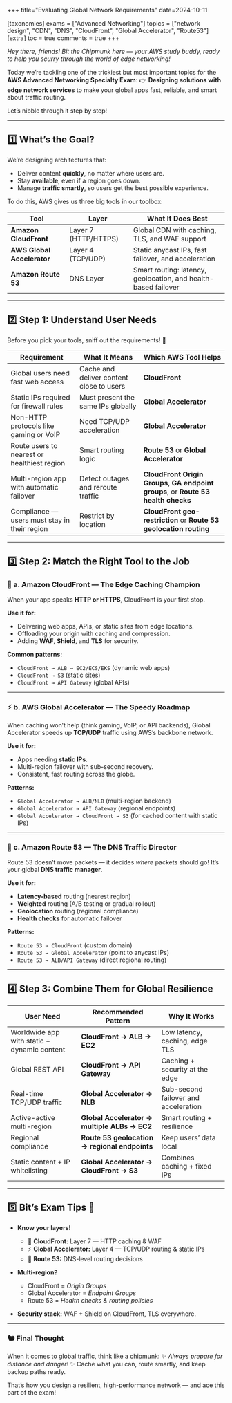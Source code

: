 +++
title="Evaluating Global Network Requirements"
date=2024-10-11

[taxonomies]
exams = ["Advanced Networking"]
topics = ["network design", "CDN", "DNS", "CloudFront", "Global Accelerator", "Route53"]
[extra]
toc = true
comments = true
+++

*Hey there, friends! Bit the Chipmunk here — your AWS study buddy, ready to help you scurry through the world of edge networking!*

Today we’re tackling one of the trickiest but most important topics for the **AWS Advanced Networking Specialty Exam**:
👉 **Designing solutions with edge network services** to make your global apps fast, reliable, and smart about traffic routing.

<!--more-->

Let’s nibble through it step by step!

---

## 1️⃣ What’s the Goal?

We’re designing architectures that:

* Deliver content **quickly**, no matter where users are.
* Stay **available**, even if a region goes down.
* Manage **traffic smartly**, so users get the best possible experience.

To do this, AWS gives us three big tools in our toolbox:

| Tool                       | Layer                | What It Does Best                                              |
| -------------------------- | -------------------- | -------------------------------------------------------------- |
| **Amazon CloudFront**      | Layer 7 (HTTP/HTTPS) | Global CDN with caching, TLS, and WAF support                  |
| **AWS Global Accelerator** | Layer 4 (TCP/UDP)    | Static anycast IPs, fast failover, and acceleration            |
| **Amazon Route 53**        | DNS Layer            | Smart routing: latency, geolocation, and health-based failover |

---

## 2️⃣ Step 1: Understand User Needs

Before you pick your tools, sniff out the requirements! 🐾

| Requirement                                  | What It Means                            | Which AWS Tool Helps                                                                |
| -------------------------------------------- | ---------------------------------------- | ----------------------------------------------------------------------------------- |
| Global users need fast web access            | Cache and deliver content close to users | **CloudFront**                                                                      |
| Static IPs required for firewall rules       | Must present the same IPs globally       | **Global Accelerator**                                                              |
| Non-HTTP protocols like gaming or VoIP       | Need TCP/UDP acceleration                | **Global Accelerator**                                                              |
| Route users to nearest or healthiest region  | Smart routing logic                      | **Route 53** or **Global Accelerator**                                              |
| Multi-region app with automatic failover     | Detect outages and reroute traffic       | **CloudFront Origin Groups**, **GA endpoint groups**, or **Route 53 health checks** |
| Compliance — users must stay in their region | Restrict by location                     | **CloudFront geo-restriction** or **Route 53 geolocation routing**                  |

---

## 3️⃣ Step 2: Match the Right Tool to the Job

### 🍪 a. Amazon CloudFront — The Edge Caching Champion

When your app speaks **HTTP or HTTPS**, CloudFront is your first stop.

**Use it for:**

* Delivering web apps, APIs, or static sites from edge locations.
* Offloading your origin with caching and compression.
* Adding **WAF**, **Shield**, and **TLS** for security.

**Common patterns:**

* `CloudFront → ALB → EC2/ECS/EKS` (dynamic web apps)
* `CloudFront → S3` (static sites)
* `CloudFront → API Gateway` (global APIs)

---

### ⚡ b. AWS Global Accelerator — The Speedy Roadmap

When caching won’t help (think gaming, VoIP, or API backends), Global Accelerator speeds up **TCP/UDP** traffic using AWS’s backbone network.

**Use it for:**

* Apps needing **static IPs**.
* Multi-region failover with sub-second recovery.
* Consistent, fast routing across the globe.

**Patterns:**

* `Global Accelerator → ALB/NLB` (multi-region backend)
* `Global Accelerator → API Gateway` (regional endpoints)
* `Global Accelerator → CloudFront → S3` (for cached content with static IPs)

---

### 🧭 c. Amazon Route 53 — The DNS Traffic Director

Route 53 doesn’t move packets — it decides *where* packets should go!
It’s your global **DNS traffic manager**.

**Use it for:**

* **Latency-based** routing (nearest region)
* **Weighted** routing (A/B testing or gradual rollout)
* **Geolocation** routing (regional compliance)
* **Health checks** for automatic failover

**Patterns:**

* `Route 53 → CloudFront` (custom domain)
* `Route 53 → Global Accelerator` (point to anycast IPs)
* `Route 53 → ALB/API Gateway` (direct regional routing)

---

## 4️⃣ Step 3: Combine Them for Global Resilience

| User Need                                   | Recommended Pattern                           | Why It Works                         |
| ------------------------------------------- | --------------------------------------------- | ------------------------------------ |
| Worldwide app with static + dynamic content | **CloudFront → ALB → EC2**                    | Low latency, caching, edge TLS       |
| Global REST API                             | **CloudFront → API Gateway**                  | Caching + security at the edge       |
| Real-time TCP/UDP traffic                   | **Global Accelerator → NLB**                  | Sub-second failover and acceleration |
| Active-active multi-region                  | **Global Accelerator → multiple ALBs → EC2**  | Smart routing + resilience           |
| Regional compliance                         | **Route 53 geolocation → regional endpoints** | Keep users’ data local               |
| Static content + IP whitelisting            | **Global Accelerator → CloudFront → S3**      | Combines caching + fixed IPs         |

---

## 5️⃣ Bit’s Exam Tips 📝

* **Know your layers!**

  * 🧩 **CloudFront:** Layer 7 — HTTP caching & WAF
  * ⚡ **Global Accelerator:** Layer 4 — TCP/UDP routing & static IPs
  * 🧭 **Route 53:** DNS-level routing decisions

* **Multi-region?**

  * CloudFront = *Origin Groups*
  * Global Accelerator = *Endpoint Groups*
  * Route 53 = *Health checks & routing policies*

* **Security stack:**
  WAF + Shield on CloudFront, TLS everywhere.

---

### 🐿️ Final Thought

When it comes to global traffic, think like a chipmunk:
✨ *Always prepare for distance and danger!* ✨
Cache what you can, route smartly, and keep backup paths ready.

That’s how you design a resilient, high-performance network — and ace this part of the exam!
